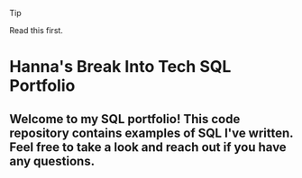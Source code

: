 > [!TIP]
> Read this first.


# Hanna's Break Into Tech SQL Portfolio

## Welcome to my SQL portfolio! This code repository contains examples of SQL I've written. Feel free to take a look and reach out if you have any questions.
